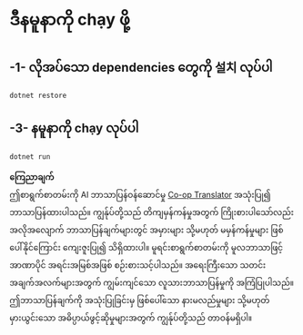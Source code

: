 <!--
CO_OP_TRANSLATOR_METADATA:
{
  "original_hash": "84857cd27c06e9e5cb8bded78ab9c05c",
  "translation_date": "2025-06-18T06:15:11+00:00",
  "source_file": "03-GettingStarted/02-client/solution/dotnet/README.md",
  "language_code": "my"
}
-->
# ဒီနမူနာကို chạy ဖို့

## -1- လိုအပ်သော dependencies တွေကို 설치 လုပ်ပါ

```bash
dotnet restore
```

## -3- နမူနာကို chạy လုပ်ပါ

```bash
dotnet run
```

**ကြေညာချက်**  
ဤစာရွက်စာတမ်းကို AI ဘာသာပြန်ဝန်ဆောင်မှု [Co-op Translator](https://github.com/Azure/co-op-translator) အသုံးပြု၍ ဘာသာပြန်ထားပါသည်။ ကျွန်ုပ်တို့သည် တိကျမှန်ကန်မှုအတွက် ကြိုးစားပါသော်လည်း အလိုအလျောက် ဘာသာပြန်ချက်များတွင် အမှားများ သို့မဟုတ် မမှန်ကန်မှုများ ဖြစ်ပေါ်နိုင်ကြောင်း ကျေးဇူးပြု၍ သိရှိထားပါ။ မူရင်းစာရွက်စာတမ်းကို မူလဘာသာဖြင့် အာဏာပိုင် အရင်းအမြစ်အဖြစ် စဉ်းစားသင့်ပါသည်။ အရေးကြီးသော သတင်းအချက်အလက်များအတွက် ကျွမ်းကျင်သော လူသားဘာသာပြန်မှုကို အကြံပြုပါသည်။ ဤဘာသာပြန်ချက်ကို အသုံးပြုခြင်းမှ ဖြစ်ပေါ်သော နားမလည်မှုများ သို့မဟုတ် မှားယွင်းသော အဓိပ္ပာယ်ဖွင့်ဆိုမှုများအတွက် ကျွန်ုပ်တို့သည် တာဝန်မရှိပါ။